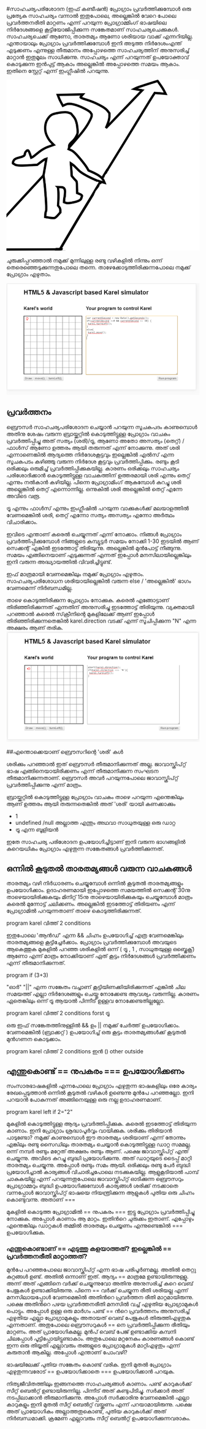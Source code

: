 #സാഹചര്യപരിശോദന (ഇഫ്‌ കണ്ടീഷന്‍)
പ്രോഗ്രാം പ്രവര്‍ത്തിക്കുമ്പോള്‍ ഒരു പ്രത്യേക സാഹചര്യം വന്നാല്‍ ഇതുപോലെ, അല്ലെങ്കില്‍ വേറെ പോലെ പ്രവര്‍ത്തനരീതി മാറ്റണം എന്ന് പറയുന്ന പ്രോഗ്രാമ്മിംഗ് ഭാഷയിലെ നിര്‍ദേശങ്ങളെ കൂട്ടിയോജിപ്പിക്കുന്ന സങ്കേതമാണ് സാഹചര്യചെക്കുകള്‍.  സാഹചര്യചെക്ക് ആണോ, താരതമ്യം ആണോ ശരിയായ വാക്ക് എന്നറിയില്ല. എന്തായാലും പ്രോഗ്രാം പ്രവര്‍ത്തിക്കുമ്പോള്‍ ഇനി അടുത്ത നിര്‍ദേശംഎന്ത്  എടുക്കണം എന്നുള്ള തീരുമാനം അപ്പോഴത്തെ സാഹചര്യത്തിന് അനുസരിച്ച് മാറ്റാന്‍ ഇതുമൂലം സാധിക്കുന്നു. സാഹചര്യം എന്ന് പറയുന്നത് ഉപയോക്താവ് കൊടുക്കുന്ന ഇന്‍പുട്ട് ആകാം അല്ലെങ്കില്‍ അപ്പോഴത്തെ സമയം ആകാം. ഇതിനെ സ്റ്റേറ്റ് എന്ന് ഇംഗ്ലീഷില്‍ പറയുന്നു.

![സാഹചര്യ പരിശോദന ചിത്രം](images/ch06/if.png)

ചുരുക്കിപ്പറഞ്ഞാൽ നമുക്ക് മുന്നിലുള്ള രണ്ടു വഴികളിൽ നിന്നും ഒന്ന് തെരെഞ്ഞെടുക്കുന്നതുപോലെ തന്നെ. താഴേക്കോടുത്തിരിക്കുന്നപോലെ നമുക്ക് പ്രോഗ്രാം എഴുതാം.

![സാഹചര്യ പരിശോദന ചിത്രം](images/ch06/20/01-if.PNG)

## പ്രവര്‍ത്തനം

ബ്രൌസര്‍ സാഹചര്യപരിശോദന ചെയ്യാന്‍ പറയുന്ന സൂചകപദം കാണുമ്പൊള്‍ അതിനു ശേഷം വരുന്ന ബ്രായ്ക്കറ്റില്‍ കൊടുത്തിട്ടുള്ള പ്രോഗ്രാം വാചകം പ്രവര്‍ത്തിപ്പിച്ചു അത് സത്യം (ശരി)/ട്രൂ, ആണോ അതോ അസത്യം (തെറ്റ്) /ഫാള്‍സ് ആണോ ഉത്തരം ആയി തരുന്നത് എന്ന് നോക്കുന്നു. അത് ശരി എന്നാണെങ്കില്‍ ആദ്യത്തെ നിര്‍ദേശകൂട്ടവും ഇല്ലെങ്കില്‍ എല്‍സ് എന്ന സൂചകപടം  കഴിഞ്ഞു വരുന്ന നിര്‍ദേശ കൂട്ടവും പ്രവര്‍ത്തിപ്പിക്കും. രണ്ടും കൂടി ഒരിക്കലും ഒരുമിച്ച് പ്രവര്‍ത്തിപ്പിക്കുകയില്ല. കാരണം ഒരിക്കലും സാഹചര്യം പരിശോദിക്കാന്‍ കൊടുത്തിട്ടുള്ള വാചകത്തിന്  ഉത്തരമായി ശരി എന്നും തെറ്റ് എന്നും നല്‍കാന്‍ കഴിയില്ല. പിന്നെ പ്രോഗ്രാമിംഗ് ആകുമ്പോള്‍ കുറച്ചു ശരി അല്ലെങ്കില്‍ തെറ്റ് എന്നൊന്നില്ല. ഒന്നുകില്‍ ശരി അല്ലെങ്കില്‍ തെറ്റ് എന്നേ അവിടെ വരൂ.

ട്രൂ എന്നും ഫാള്‍സ് എന്നും ഇംഗ്ലീഷില്‍ പറയുന്ന വാക്കുകള്‍ക്ക് മലയാളത്തില്‍ വേണമെങ്കില്‍ ശരി, തെറ്റ് എന്നോ സത്യം അസത്യം എന്നോ അര്‍ത്ഥം വിചാരിക്കാം.

ഇവിടെ എന്താണ് കരെല്‍ ചെയ്യുന്നത് എന്ന് നോക്കാം. നിങ്ങള്‍ പ്രോഗ്രാം പ്രവര്‍ത്തിപ്പിക്കുമ്പോള്‍ നിങ്ങളുടെ കമ്പ്യൂട്ടര്‍ സമയം നോക്കി 1-30 ഇടയില്‍ ആണ് സെക്കന്റ്‌ എങ്കില്‍ ഇടത്തോട്ട് തിരിയുന്നു. അല്ലെങ്കില്‍ മുന്‍പോട്ട് നീങ്ങുന്നു. സമയം എങ്ങിനെയാണ് എടുക്കുന്നത് എന്നത് ഇപ്പോള്‍ മനസിലായില്ലെങ്കിലും ഇനി വരുന്ന അദ്ധ്യായത്തില്‍ വിവരിച്ചിട്ടുണ്ട്.

ഇഫ് മാത്രമായി വേണമെങ്കിലും നമുക്ക് പ്രോഗ്രാം എഴുതാം. സാഹചര്യപരിശോധന ശരിയായില്ലെങ്കിൽ വരുന്ന else / 'അല്ലെങ്കിൽ' ഭാഗം വേണമെന്ന് നിർബന്ധമില്ല.

താഴെ കൊടുത്തിരിക്കുന്ന പ്രോഗ്രാം നോക്കുക. കരെൽ എങ്ങോട്ടാണ് തിരിഞ്ഞിരിക്കുന്നത് എന്നതിന് അനുസരിച്ചു ഇടത്തോട്ട് തിരിയുന്നു. വ്യക്തമായി പറഞ്ഞാൽ  കരെൽ  സ്‌ക്രീനിന്റെ മുകളിലേക്ക് ആണ് ഇപ്പോൾ തിരിഞ്ഞിരിക്കുന്നതെങ്കിൽ karel.direction വടക്ക് എന്ന് സൂചിപ്പിക്കുന്ന "N" എന്ന അക്ഷരം ആണ് തരിക. 
![ഇഫ്‌](images/ch06/20/02-ifonly.PNG)

##എന്തൊക്കെയാണ് ബ്രൌസറിന്റെ 'ശരി' കള്‍

ശരിക്കും പറഞ്ഞാല്‍ ഇത് ബ്രൌസര്‍ തീരുമാനിക്കുന്നത് അല്ല. ജാവാസ്ക്രിപ്റ്റ് ഭാഷ എങ്ങിനെയായിരിക്കണം എന്ന് തീരുമാനിക്കുന്ന സംഘടന തീരുമാനിക്കുന്നതാണ്. ബ്രൌസര്‍ അവര്‍ പറയുന്നപോലെ ജാവാസ്ക്രിപ്റ്റ് പ്രവര്‍ത്തിപ്പിക്കുന്നു എന്ന് മാത്രം.

ബ്രായ്ക്കറ്റില്‍ കൊടുത്തിട്ടുള്ള പ്രോഗ്രാം വാചകം താഴെ പറയുന്ന എന്തെങ്കിലും ആണ് ഉത്തരം ആയി തരുന്നതെങ്കില്‍ അത് 'ശരി' യായി കണക്കാക്കും

- 1
- undefined /null അല്ലാത്ത എന്തും അഥവാ സാധുതയുള്ള ഒരു ഡാറ്റ
- ട്രൂ എന്ന ബൂളിയന്‍ 

ഇതേ സാഹചര്യ പരിശോദന ഉപയോഗിച്ചിട്ടാണ് ഇനി വരുന്ന ഭാഗങ്ങളില്‍ കുറെയധികം പ്രോഗ്രാം എഴുതുന്ന സങ്കേതങ്ങള്‍ പ്രവര്‍ത്തിക്കുന്നത്.

## ഒന്നില്‍ കൂടുതല്‍ താരതമ്യങ്ങള്‍ വരുന്ന വാചകങ്ങള്‍
താരതമ്യം വഴി നിര്‍ധാരണം ചെയ്യുമ്പോള്‍ ഒന്നില്‍ കൂടുതല്‍ താരതമ്യങ്ങളും ഉപയോഗിക്കാം. ഉദാഹരണമായി ഇപ്പോഴത്തെ സമയത്തില്‍ സെക്കന്റ്‌ 30നു താഴെയായിരിക്കുകയും മിനിറ്റ് 15നു താഴെയായിരിക്കുകയും   ചെയ്യുമ്പോള്‍ മാത്രം കരെല്‍ മുന്നോട്ട് ചലിക്കണം. അല്ലെങ്കില്‍ ഇടത്തോട്ട് തിരിയണം എന്ന് പ്രോഗ്രാമില്‍ പറയുന്നതാണ് താഴെ കൊടുത്തിരിക്കുന്നത്.

program karel വിത്ത്‌ 2 conditions

 ഇതുപോലെ 'ആന്‍ഡ്‌' എന്ന && ചിഹ്നം ഉപയോഗിച്ച് എത്ര വേണമെങ്കിലും താരതമ്യങ്ങളെ കൂട്ടിച്ചേര്‍ക്കാം. പ്രോഗ്രാം പ്രവര്‍ത്തിക്കുമ്പോള്‍ അവയുടെ ആകെത്തുക മുകളില്‍ പറഞ്ഞ ശരികളില്‍ ഒന്ന് ( ട്രൂ , 1 , സാധുതയുള്ള ഒബ്ജെക്റ്റ്) ആണോ എന്ന് മാത്രം നോക്കിയാണ് ഏത് കൂട്ടം നിര്‍ദേശങ്ങള്‍ പ്രവര്‍ത്തിക്കണം എന്ന് തീരുമാനിക്കുന്നത്.

program if (3+3)

"ഓര്‍" "||" എന്ന സങ്കേതം വച്ചാണ് കൂട്ടിയിണക്കിയിരിക്കുന്നത് എങ്കില്‍ ചില സമയത്ത് എല്ലാ നിര്‍ദേശങ്ങളും ചെയ്തു നോക്കേണ്ട ആവശ്യം വരുന്നില്ല. കാരണം ഏതെങ്കിലും ഒന്ന് ട്രൂ ആയാല്‍ പിന്നീട് ഉള്ളവ നോക്കേണ്ടതില്ലല്ലോ. 

program karel വിത്ത്‌ 2 conditions forst ട്രൂ

ഒരു ഇഫ്‌ സങ്കേതത്തിനുള്ളില്‍ && ഉം || നമുക്ക് ചേര്‍ത്ത് ഉപയോഗിക്കാം. വേണമെങ്കില്‍ (ബ്രാക്കറ്റ് ) ഉപയോഗിച്ച് ഒരു കൂട്ടം താരതമ്യങ്ങള്‍ക്ക് കൂടുതല്‍ മുന്‍ഗണന കൊടുക്കാം.

program karel വിത്ത്‌ 2 conditions ഇന്‍ () other outside

## എന്തുകൊണ്ട് == നുപകരം === ഉപയോഗിക്കണം
സംസാരഭാഷകളില്‍ എന്നപോലെ പ്രോഗ്രാം എഴുതുന്ന ഭാഷകളിലും ഒരേ കാര്യം രേഖപ്പെടുത്താന്‍ ഒന്നില്‍ കൂടുതല്‍ വഴികള്‍ ഉണ്ടെന്നു മുന്‍പേ പറഞ്ഞല്ലോ. ഇനി പറയാന്‍ പോകുന്നത് അങ്ങിനെയുള്ള ഒരു നല്ല ഉദാഹരണമാണ്‌.

program karel left if 2="2"

മുകളില്‍ കൊടുത്തിട്ടുള്ള ആദ്യം പ്രവര്‍ത്തിപ്പിക്കുക. കരെല്‍ ഇടത്തോട്ട് തിരിയുന്ന കാണാം. ഇനി പ്രോഗ്രാം ശ്രദ്ധാപൂര്‍വ്വം വായിക്കുക. ശരിക്കും തിരിയാന്‍ പാടുണ്ടോ? നമുക്ക് കാണുമ്പൊള്‍ ഈ താരതമ്യം ശരിയാണ് എന്ന് തോന്നും എങ്കിലും രണ്ടു സൈഡിലും താരതമ്യം ചെയ്യാന്‍ കൊടുത്തിട്ടുള്ള ഡാറ്റ സമമല്ല. ഒന്ന് നമ്പര്‍ രണ്ടും മറ്റേത് അക്ഷരം രണ്ടും ആണ്. പക്ഷെ ജാവാസ്ക്രിപ്റ്റ് എന്ത് ചെയ്യുന്നു. അവിടെ കുറച്ചു ബുദ്ധി പ്രയോഗിക്കുന്നു. അത് ഡാറ്റയുടെ ടൈപ്പ് മാറ്റി താരതമ്യം ചെയ്യുന്നു. അപ്പോള്‍ രണ്ടും സമം ആയി. ഒരിക്കലും രണ്ടു പേര്‍ ബുദ്ധി പ്രയോഗിച്ചാല്‍ കാര്യങ്ങള്‍ വിചാരിച്ചപോലെ നടക്കുകയില്ല. ആളുകൂടിയാല്‍ പാമ്പ്‌ ചാകുകയില്ല എന്ന് പറയുന്നതുപോലെ ജാവാസ്ക്രിപ്റ്റ് ഓടിക്കുന്ന ബ്രൌസറും പ്രോഗ്രാമ്മറും ബുദ്ധി ഉപയോഗിക്കുമ്പോള്‍ കാര്യങ്ങള്‍ ശരിക്ക് നടക്കാതെ വന്നപ്പോള്‍ ജാവാസ്ക്രിപ്റ്റ് ഭാഷയെ നിയന്ത്രിക്കുന്ന ആളുകള്‍ പുതിയ ഒരു ചിഹ്നം കൊണ്ടുവന്നു. അതാണ് ===

മുകളില്‍ കൊടുത്ത പ്രോഗ്രാമില്‍ == നുപകരം === ഇട്ടു പ്രോഗ്രാം പ്രവര്‍ത്തിപ്പിച്ചു നോക്കുക. അപ്പോള്‍ കാണാം ആ മാറ്റം. ഇതിന്‍റെ ചുരുക്കം ഇതാണ്. എപ്പോഴും എന്തെങ്കിലും ഡാറ്റകള്‍ തമ്മില്‍ താരതമ്യം ചെയ്യണം എന്നുണ്ടെങ്കില്‍ === ഉപയോഗിക്കുക.

### എന്തുകൊണ്ടാണ് == എടുത്തു കളയാത്തത്? ഇല്ലെങ്കില്‍ == പ്രവര്‍ത്തനരീതി മാറ്റാത്തത്?

മുന്‍പേ പറഞ്ഞപോലെ ജാവാസ്ക്രിപ്റ്റ് എന്ന ഭാഷ പരിപൂര്‍ണമല്ല. അതില്‍ തെറ്റു കുറ്റങ്ങള്‍ ഉണ്ട്. അതില്‍ ഒന്നാണ് ഇത്. ആദ്യം == മാത്രമേ ഉണ്ടായിരുന്നുള്ളൂ. അന്ന് അത് എങ്ങിനെ വര്‍ക്ക്‌ ചെയ്യുന്നുവോ അതിനു അനുസരിച്ച് കുറെ വെബ്‌ പേജുകള്‍ ഉണ്ടാക്കിയിരുന്നു. പിന്നെ == വര്‍ക്ക്‌ ചെയ്യുന്ന രീതി ശരിയല്ല എന്ന് മനസിലായപ്പോള്‍ വേണമെങ്കില്‍ അതിന്‍റെ പ്രവര്‍ത്തന രീതി മാറ്റമായിരുന്നു. പക്ഷെ അതിന്‍റെ പഴയ പ്രവര്‍ത്തനരീതി മനസില്‍ വച്ച് എഴുതിയ പ്രോഗ്രാമുകള്‍ പൊട്ടും. അപ്പോള്‍ ഉള്ള ഒരു മാര്‍ഗം പണ്ട് == ന്‍റെ പ്രവര്‍ത്തനം അനുസരിച്ച് എഴുതിയ എല്ലാ പ്രോഗ്രാമുകളും അതായത് വെബ്‌ പേജുകള്‍ തിരുത്തിഎഴുതുക എന്നതാണ്. അതുപോലെ ബ്രൌസറുകള്‍ == നെ പ്രവര്‍ത്തിപ്പിക്കുന്ന രീതിയും മാറ്റണം. അത് പ്രായോഗികമല്ല. മുന്‍പ് വെബ്‌ പേജ് ഉണ്ടാക്കിയ കമ്പനി ചിലപ്പോള്‍ പൂട്ടിപ്പോയിട്ടുണ്ടാകാം. അതുപോലെ മറ്റനേകം കാരണങ്ങള്‍ കൊണ്ട് ഇന്ന ഒരു തിയ്യതി എല്ലാവരും തങ്ങളുടെ പ്രോഗ്രാമുകള്‍ മാറ്റിഎഴുതും എന്ന് കരുതാന്‍ ആകില്ല. അപ്പോള്‍ എന്താണ് പോംവഴി?

ഭാഷയിലേക്ക് പുതിയ സങ്കേതം കൊണ്ട് വരിക. ഇനി മുതല്‍ പ്രോഗ്രാം എഴുതുന്നവരോട് == ഉപയോഗിക്കാതെ === ഉപയോഗിക്കാന്‍ പറയുക. 

നിത്യജീവിതത്തിലും ഇങ്ങനത്തെ സാഹചര്യങ്ങള്‍ കാണാം. പണ്ട് കാറുകള്‍ക്ക് സീറ്റ്‌ ബെല്‍റ്റ്‌ ഉണ്ടായിരുന്നില്ല. പിന്നീട് അത് കണ്ടുപിടിച്ചു. സര്‍ക്കാര്‍ അത് നടപ്പിലാക്കാന്‍ തീരുമാനിക്കുന്നു. അപ്പോള്‍ സര്‍ക്കാരിനു വേണമെങ്കില്‍ എല്ലാ കാറുകളും ഇനി മുതല്‍ സീറ്റ്  ബെല്‍റ്റ്‌ വയ്ക്കണം എന്ന് പറയാമായിരുന്നു. പക്ഷെ അത് പ്രായോഗികം അല്ലാത്തതുകൊണ്ട്, പുതിയ കാറുകള്‍ക്ക് അത് നിര്‍ബന്ധമാക്കി. ക്രമേണ എല്ലാവരും സീറ്റ് ബെല്‍റ്റ്‌ ഉപയോഗിക്കുന്നവരാകും.

